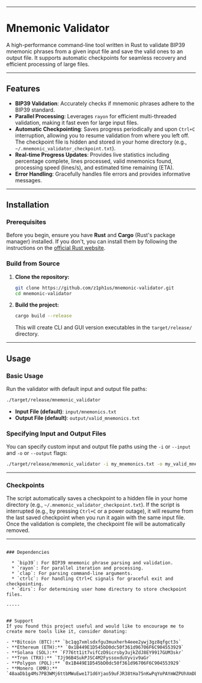 -----

# Mnemonic Validator

A high-performance command-line tool written in Rust to validate BIP39 mnemonic phrases from a given input file and save the valid ones to an output file. It supports automatic checkpoints for seamless recovery and efficient processing of large files.

-----

## Features

  * **BIP39 Validation**: Accurately checks if mnemonic phrases adhere to the BIP39 standard.
  * **Parallel Processing**: Leverages `rayon` for efficient multi-threaded validation, making it fast even for large input files.
  * **Automatic Checkpointing**: Saves progress periodically and upon `Ctrl+C` interruption, allowing you to resume validation from where you left off. The checkpoint file is hidden and stored in your home directory (e.g., `~/.mnemonic_validator_checkpoint.txt`).
  * **Real-time Progress Updates**: Provides live statistics including percentage complete, lines processed, valid mnemonics found, processing speed (lines/s), and estimated time remaining (ETA).
  * **Error Handling**: Gracefully handles file errors and provides informative messages.

-----

## Installation

### Prerequisites

Before you begin, ensure you have **Rust** and **Cargo** (Rust's package manager) installed. If you don't, you can install them by following the instructions on the [official Rust website](https://www.rust-lang.org/tools/install).

### Build from Source

1.  **Clone the repository:**

    ```bash
    git clone https://github.com/z1ph1us/mnemonic-validator.git
    cd mnemonic-validator
    ```

2.  **Build the project:**

    ```bash
    cargo build --release
    ```

    This will create CLI and GUI version executables in the `target/release/` directory.

-----

## Usage

### Basic Usage

Run the validator with default input and output file paths:

```bash
./target/release/mnemonic_validator
```

  * **Input File (default)**: `input/mnemonics.txt`
  * **Output File (default)**: `output/valid_mnemonics.txt`

### Specifying Input and Output Files

You can specify custom input and output file paths using the `-i` or `--input` and `-o` or `--output` flags:

```bash
./target/release/mnemonic_validator -i my_mnemonics.txt -o my_valid_mnemonics.txt
```

-----

### Checkpoints

The script automatically saves a checkpoint to a hidden file in your home directory (e.g., `~/.mnemonic_validator_checkpoint.txt`). If the script is interrupted (e.g., by pressing `Ctrl+C` or a power outage), it will resume from the last saved checkpoint when you run it again with the same input file. Once the validation is complete, the checkpoint file will be automatically removed.

-----

```

### Dependencies

  * `bip39`: For BIP39 mnemonic phrase parsing and validation.
  * `rayon`: For parallel iteration and processing.
  * `clap`: For parsing command-line arguments.
  * `ctrlc`: For handling Ctrl+C signals for graceful exit and checkpointing.
  * `dirs`: For determining user home directory to store checkpoint files.

-----


## Support
If you found this project useful and would like to encourage me to create more tools like it, consider donating:

- **Bitcoin (BTC):** `bc1qg7xmlsdxfgu3muxherh4eee2ywj3gz8qfgct3s`  
- **Ethereum (ETH):** `0x1B449E1D545bD0dc50f361d96706F6C904553929`  
- **Solana (SOL):** `F776tt1it7vifCzD9icrsby3ujkZdJ8EY9917GUM3skr`  
- **Tron (TRX):** `TJj96B4SukPJSC4M2FyssoxduVyviv9aGr`  
- **Polygon (POL):** `0x1B449E1D545bD0dc50f361d96706F6C904553929`  
- **Monero (XMR):** `48aaDb1g4Ms7PB3WMj6ttbMWuEwe171d6Yjao59uFJR38tHa75nKwPqYoPAYmWZPUhXmDbDvqtE6d2FX3YaF1dVE7zhD9Dt`  



